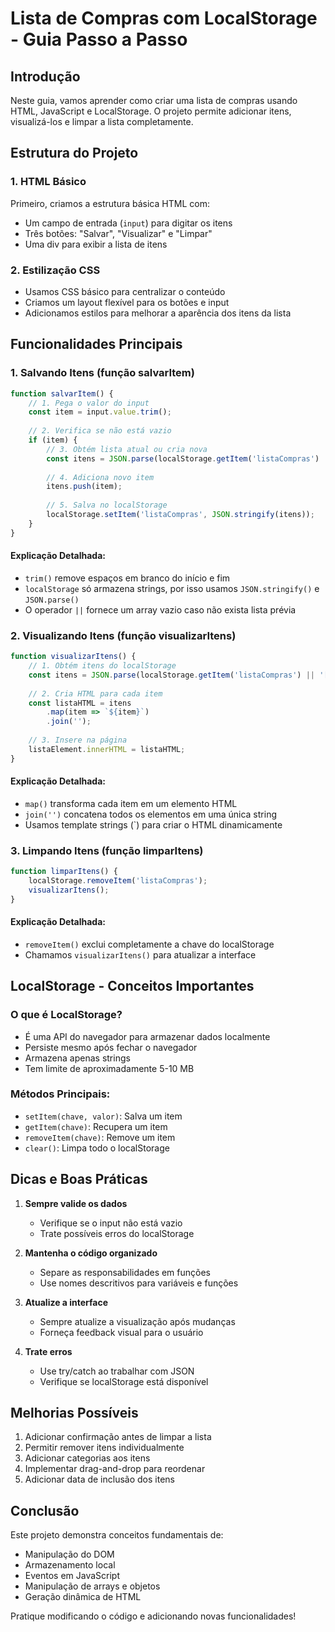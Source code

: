 # Lista de Compras com LocalStorage - Guia Passo a Passo

## Introdução
Neste guia, vamos aprender como criar uma lista de compras usando HTML, JavaScript e LocalStorage. O projeto permite adicionar itens, visualizá-los e limpar a lista completamente.

## Estrutura do Projeto

### 1. HTML Básico
Primeiro, criamos a estrutura básica HTML com:
- Um campo de entrada (`input`) para digitar os itens
- Três botões: "Salvar", "Visualizar" e "Limpar"
- Uma div para exibir a lista de itens

### 2. Estilização CSS
- Usamos CSS básico para centralizar o conteúdo
- Criamos um layout flexível para os botões e input
- Adicionamos estilos para melhorar a aparência dos itens da lista

## Funcionalidades Principais

### 1. Salvando Itens (função salvarItem)
```javascript
function salvarItem() {
    // 1. Pega o valor do input
    const item = input.value.trim();
    
    // 2. Verifica se não está vazio
    if (item) {
        // 3. Obtém lista atual ou cria nova
        const itens = JSON.parse(localStorage.getItem('listaCompras') || '[]');
        
        // 4. Adiciona novo item
        itens.push(item);
        
        // 5. Salva no localStorage
        localStorage.setItem('listaCompras', JSON.stringify(itens));
    }
}
```

#### Explicação Detalhada:
- `trim()` remove espaços em branco do início e fim
- `localStorage` só armazena strings, por isso usamos `JSON.stringify()` e `JSON.parse()`
- O operador `||` fornece um array vazio caso não exista lista prévia

### 2. Visualizando Itens (função visualizarItens)
```javascript
function visualizarItens() {
    // 1. Obtém itens do localStorage
    const itens = JSON.parse(localStorage.getItem('listaCompras') || '[]');
    
    // 2. Cria HTML para cada item
    const listaHTML = itens
        .map(item => `${item}`)
        .join('');
        
    // 3. Insere na página
    listaElement.innerHTML = listaHTML;
}
```

#### Explicação Detalhada:
- `map()` transforma cada item em um elemento HTML
- `join('')` concatena todos os elementos em uma única string
- Usamos template strings (`) para criar o HTML dinamicamente

### 3. Limpando Itens (função limparItens)
```javascript
function limparItens() {
    localStorage.removeItem('listaCompras');
    visualizarItens();
}
```

#### Explicação Detalhada:
- `removeItem()` exclui completamente a chave do localStorage
- Chamamos `visualizarItens()` para atualizar a interface

## LocalStorage - Conceitos Importantes

### O que é LocalStorage?
- É uma API do navegador para armazenar dados localmente
- Persiste mesmo após fechar o navegador
- Armazena apenas strings
- Tem limite de aproximadamente 5-10 MB

### Métodos Principais:
- `setItem(chave, valor)`: Salva um item
- `getItem(chave)`: Recupera um item
- `removeItem(chave)`: Remove um item
- `clear()`: Limpa todo o localStorage

## Dicas e Boas Práticas

1. **Sempre valide os dados**
   - Verifique se o input não está vazio
   - Trate possíveis erros do localStorage

2. **Mantenha o código organizado**
   - Separe as responsabilidades em funções
   - Use nomes descritivos para variáveis e funções

3. **Atualize a interface**
   - Sempre atualize a visualização após mudanças
   - Forneça feedback visual para o usuário

4. **Trate erros**
   - Use try/catch ao trabalhar com JSON
   - Verifique se localStorage está disponível

## Melhorias Possíveis

1. Adicionar confirmação antes de limpar a lista
2. Permitir remover itens individualmente
3. Adicionar categorias aos itens
4. Implementar drag-and-drop para reordenar
5. Adicionar data de inclusão dos itens

## Conclusão
Este projeto demonstra conceitos fundamentais de:
- Manipulação do DOM
- Armazenamento local
- Eventos em JavaScript
- Manipulação de arrays e objetos
- Geração dinâmica de HTML

Pratique modificando o código e adicionando novas funcionalidades!